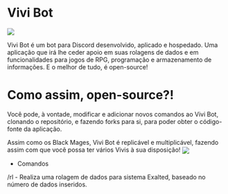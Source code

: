 # Vivi Bot

<img src="https://github.com/daviebatista/vivi-bot/assets/91736880/60a8c6b8-917d-4ab8-adbc-83021cd14229" align="center">

Vivi Bot é um bot para Discord desenvolvido, aplicado e hospedado. Uma aplicação que irá lhe ceder apoio em suas rolagens de dados e em funcionalidades para jogos de RPG, programação e armazenamento de informações. E o melhor de tudo, é open-source! 

# Como assim, open-source?!

Você pode, à vontade, modificar e adicionar novos comandos ao Vivi Bot, clonando o repositório, e fazendo forks para si, para poder obter o código-fonte da aplicação.

Assim como os Black Mages, Vivi Bot é replicável e multiplicável, fazendo assim com que você possa ter vários Vivis à sua disposição!
<img src="https://github.com/daviebatista/vivi-bot/assets/91736880/5425021a-69c1-4bfb-902f-4f145141639c" align="center">



* Comandos

/rl - Realiza uma rolagem de dados para sistema Exalted, baseado no número de dados inseridos.
